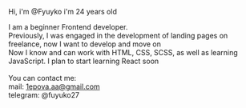 Hi, i'm @Fyuyko
i'm 24 years old

I am a beginner Frontend developer. 
<br>
Previously, I was engaged in the development of landing pages on freelance, now I want to develop and move on
<br>
Now I know and can work with HTML, CSS, SCSS, as well as learning JavaScript. I plan to start learning React soon
<br>
<br>
You can contact me:<br> 
mail: 1epova.aa@gmail.com<br>
telegram: @fuyuko27




